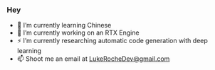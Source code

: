 ### Hey

<!--
**Compiler/Compiler** is a ✨ _special_ ✨ repository because its `README.md` (this file) appears on your GitHub profile.

Here are some ideas to get you started:

- 🔭 I’m currently working on ...
- 🌱 I’m currently learning ...
- 👯 I’m looking to collaborate on ...
- 🤔 I’m looking for help with ...
- 💬 Ask me about ...
- 📫 How to reach me: ...
- 😄 Pronouns: ...
- ⚡ Fun fact: ...
-->

- 🌱 I’m currently learning Chinese
- 💬 I’m currently working on an RTX Engine
- ⚡ I’m currently researching automatic code generation with deep learning
- 📫 Shoot me an email at LukeRocheDev@gmail.com
